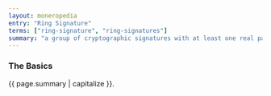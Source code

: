 ```yaml
---
layout: moneropedia
entry: "Ring Signature"
terms: ["ring-signature", "ring-signatures"]
summary: "a group of cryptographic signatures with at least one real participant, but no way to tell which in the group is the real one as they all appear valid"
---
```


### The Basics

{{ page.summary | capitalize }}.